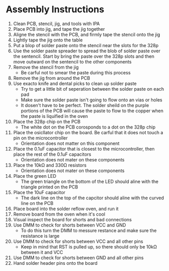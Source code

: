 # Assembly Instructions

1. Clean PCB, stencil, jig, and tools with IPA
2. Place PCB into jig, and tape the jig together
3. Aligne the stencil with the PCB, and firmly tape the stencil onto the jig
4. Lightly tape the jig onto the table
5. Put a blop of solder paste onto the stencil near the slots for the 328p
6. Use the solder paste spreader to spread the blob of solder paste over the sentencil. Start by bring the paste over the 328p slots and then move outward on the sentencil to the other components
7. Remove the stencil from the jig
   * Be carful not to smear the paste during this process
8. Remove the jig from around the PCB
9. Use exacto knife and dental picks to clean up solder paste
   * Try to get a little bit of seperation between the solder paste on each pad
   * Make sure the solder paste isn't going to flow onto an vias or holes
   * It dosen't have to be perfect. The solder sheild on the purple portions of the PCB will cause the paste to flow to the copper when the paste is liquified in the oven
10. Place the 328p chip on the PCB
    * The white dot on the PCB corosponds to a dot on the 328p chip
11. Place the osicllator chip on the board. Be carful that it does not touch a pin on the microcontroller
    * Orientation does not matter on this component
12. Place the 0.1uF capacitor that is closest to the microcontroller, then place the rest of the 0.1uF capacitors
    * Orientation does not mater on these components
13. Place the 10kΩ and 330Ω resistors
    * Orientation does not mater on these components
14. Place the green LED
    * The green triangle on the bottom of the LED should aline with the triangle printed on the PCB
15. Place the 10uF capacitor
    * The dark line on the top of the capcitor should aline with the curved line on the PCB
16. Place board into the solder reflow oven, and run it
17. Remove board from the oven when it's cool
18. Visual inspect the board for shorts and bad connections
19. Use DMM to check for shorts between VCC and GND
    * To do this turn the DMM to messure restance and make sure the resistance is large
20. Use DMM to check for shorts between VCC and all other pins
    * Keep in mind that RST is pulled up, so there should only be 10kΩ between it and VCC
21. Use DMM to check for shorts between GND and all other pins
22. Hand solder header pins onto the board